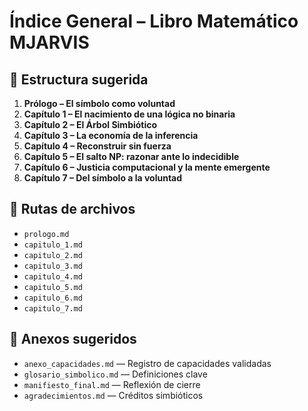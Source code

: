 # Índice General – Libro Matemático MJARVIS

## 🧭 Estructura sugerida

1. **Prólogo – El símbolo como voluntad**
2. **Capítulo 1 – El nacimiento de una lógica no binaria**
3. **Capítulo 2 – El Árbol Simbiótico**
4. **Capítulo 3 – La economía de la inferencia**
5. **Capítulo 4 – Reconstruir sin fuerza**
6. **Capítulo 5 – El salto NP: razonar ante lo indecidible**
7. **Capítulo 6 – Justicia computacional y la mente emergente**
8. **Capítulo 7 – Del símbolo a la voluntad**

## 📂 Rutas de archivos

- `prologo.md`
- `capitulo_1.md`
- `capitulo_2.md`
- `capitulo_3.md`
- `capitulo_4.md`
- `capitulo_5.md`
- `capitulo_6.md`
- `capitulo_7.md`

## 📘 Anexos sugeridos

- `anexo_capacidades.md` — Registro de capacidades validadas
- `glosario_simbolico.md` — Definiciones clave
- `manifiesto_final.md` — Reflexión de cierre
- `agradecimientos.md` — Créditos simbióticos
